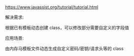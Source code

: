
https://www.javassist.org/tutorial/tutorial.html

解决需求:

根据已有模板动态创建 class，可以修改部分需要自定义的字段值

应用场景:

由内存马模板文件动态生成自定义密码/密钥/请求头等的 class
